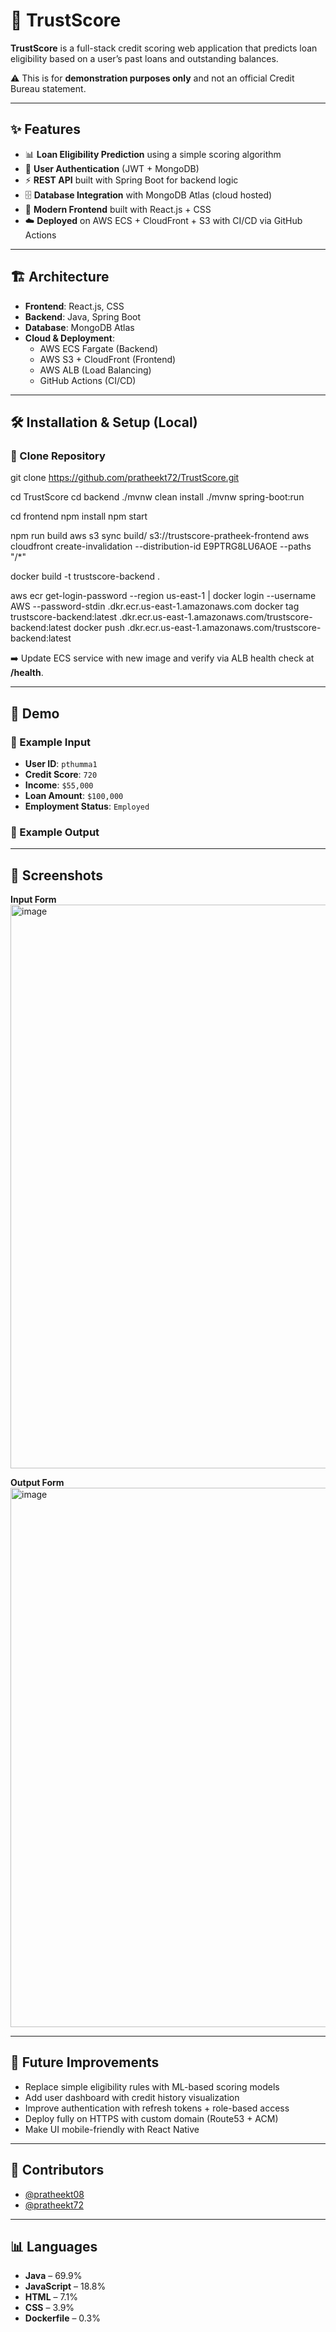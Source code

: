 # 🚀 **TrustScore**

**TrustScore** is a full-stack credit scoring web application that predicts loan eligibility based on a user’s past loans and outstanding balances.  

⚠️ This is for **demonstration purposes only** and not an official Credit Bureau statement.

---

## ✨ **Features**
- 📊 **Loan Eligibility Prediction** using a simple scoring algorithm  
- 🔐 **User Authentication** (JWT + MongoDB)  
- ⚡ **REST API** built with Spring Boot for backend logic  
- 🗄️ **Database Integration** with MongoDB Atlas (cloud hosted)  
- 🎨 **Modern Frontend** built with React.js + CSS  
- ☁️ **Deployed** on AWS ECS + CloudFront + S3 with CI/CD via GitHub Actions  

---

## 🏗️ **Architecture**
- **Frontend**: React.js, CSS  
- **Backend**: Java, Spring Boot  
- **Database**: MongoDB Atlas  
- **Cloud & Deployment**:  
  - AWS ECS Fargate (Backend)  
  - AWS S3 + CloudFront (Frontend)  
  - AWS ALB (Load Balancing)  
  - GitHub Actions (CI/CD)  

---

## 🛠️ **Installation & Setup (Local)**

### 🔹 Clone Repository

git clone https://github.com/pratheekt72/TrustScore.git

cd TrustScore
cd backend
./mvnw clean install
./mvnw spring-boot:run

cd frontend
npm install
npm start

npm run build
aws s3 sync build/ s3://trustscore-pratheek-frontend
aws cloudfront create-invalidation --distribution-id E9PTRG8LU6AOE --paths "/*"


docker build -t trustscore-backend .

aws ecr get-login-password --region us-east-1 | docker login --username AWS --password-stdin <account-id>.dkr.ecr.us-east-1.amazonaws.com
docker tag trustscore-backend:latest <account-id>.dkr.ecr.us-east-1.amazonaws.com/trustscore-backend:latest
docker push <account-id>.dkr.ecr.us-east-1.amazonaws.com/trustscore-backend:latest


➡️ Update ECS service with new image and verify via ALB health check at **/health**.

---

## 🎥 **Demo**

### 🔹 Example Input
- **User ID**: `pthumma1`  
- **Credit Score**: `720`  
- **Income**: `$55,000`  
- **Loan Amount**: `$100,000`  
- **Employment Status**: `Employed`  

### 🔹 Example Output


---

## 📸 **Screenshots**

**Input Form**  
<img width="1684" height="902" alt="image" src="https://github.com/user-attachments/assets/38f5f4de-25d6-4185-9d2c-544a6c016842" />

**Output Form**  
<img width="1620" height="863" alt="image" src="https://github.com/user-attachments/assets/3de572e1-fa51-4a5b-b2c1-679199a9b104" />

---

## 🚀 **Future Improvements**
- Replace simple eligibility rules with ML-based scoring models  
- Add user dashboard with credit history visualization  
- Improve authentication with refresh tokens + role-based access  
- Deploy fully on HTTPS with custom domain (Route53 + ACM)  
- Make UI mobile-friendly with React Native  

---

## 👤 **Contributors**
- [@pratheekt08](https://github.com/pratheekt08)  
- [@pratheekt72](https://github.com/pratheekt72)  

---

## 📊 **Languages**
- **Java** – 69.9%  
- **JavaScript** – 18.8%  
- **HTML** – 7.1%  
- **CSS** – 3.9%  
- **Dockerfile** – 0.3%  









